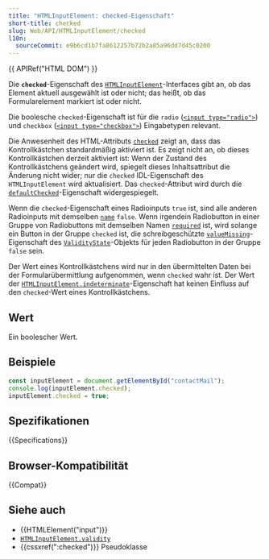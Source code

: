 ```yaml
---
title: "HTMLInputElement: checked-Eigenschaft"
short-title: checked
slug: Web/API/HTMLInputElement/checked
l10n:
  sourceCommit: e9b6cd1b7fa8612257b72b2a85a96dd7d45c0200
---
```


{{ APIRef("HTML DOM") }}

Die **`checked`**-Eigenschaft des [`HTMLInputElement`](/de/docs/Web/API/HTMLInputElement)-Interfaces gibt an, ob das Element aktuell ausgewählt ist oder nicht; das heißt, ob das Formularelement markiert ist oder nicht.

Die boolesche `checked`-Eigenschaft ist für die `radio` ([`<input type="radio">`](/de/docs/Web/HTML/Reference/Elements/input/radio)) und `checkbox` ([`<input type="checkbox">`](/de/docs/Web/HTML/Reference/Elements/input/checkbox)) Eingabetypen relevant.

Die Anwesenheit des HTML-Attributs [`checked`](/de/docs/Web/HTML/Reference/Elements/input#checked) zeigt an, dass das Kontrollkästchen standardmäßig aktiviert ist. Es zeigt nicht an, ob dieses Kontrollkästchen derzeit aktiviert ist: Wenn der Zustand des Kontrollkästchens geändert wird, spiegelt dieses Inhaltsattribut die Änderung nicht wider; nur die `checked` IDL-Eigenschaft des `HTMLInputElement` wird aktualisiert. Das `checked`-Attribut wird durch die [`defaultChecked`](/de/docs/Web/API/HTMLInputElement/defaultChecked)-Eigenschaft widergespiegelt.

Wenn die `checked`-Eigenschaft eines Radioinputs `true` ist, sind alle anderen Radioinputs mit demselben [`name`](/de/docs/Web/API/HTMLInputElement/name) `false`. Wenn irgendein Radiobutton in einer Gruppe von Radiobuttons mit demselben Namen [`required`](/de/docs/Web/API/HTMLInputElement/required) ist, wird solange ein Button in der Gruppe `checked` ist, die schreibgeschützte [`valueMissing`](/de/docs/Web/API/ValidityState/valueMissing)-Eigenschaft des [`ValidityState`](/de/docs/Web/API/ValidityState)-Objekts für jeden Radiobutton in der Gruppe `false` sein.

Der Wert eines Kontrollkästchens wird nur in den übermittelten Daten bei der Formularübermittlung aufgenommen, wenn `checked` wahr ist. Der Wert der [`HTMLInputElement.indeterminate`](/de/docs/Web/API/HTMLInputElement/indeterminate)-Eigenschaft hat keinen Einfluss auf den `checked`-Wert eines Kontrollkästchens.

## Wert

Ein boolescher Wert.

## Beispiele

```js
const inputElement = document.getElementById("contactMail");
console.log(inputElement.checked);
inputElement.checked = true;
```

## Spezifikationen

{{Specifications}}

## Browser-Kompatibilität

{{Compat}}

## Siehe auch

- {{HTMLElement("input")}}
- [`HTMLInputElement.validity`](/de/docs/Web/API/HTMLInputElement/validity)
- {{cssxref(":checked")}} Pseudoklasse
